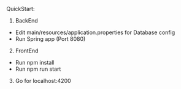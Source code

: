 QuickStart:
1. BackEnd
  - Edit main/resources/application.properties for Database config
  - Run Spring app (Port 8080)

2. FrontEnd
  - Run npm install
  - Run npm run start
  
3. Go for localhost:4200
